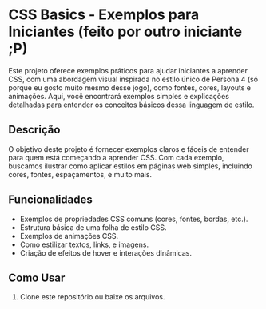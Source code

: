 # CSS Basics - Exemplos para Iniciantes (feito por outro iniciante ;P)

Este projeto oferece exemplos práticos para ajudar iniciantes a aprender CSS, com uma abordagem visual inspirada no estilo único de Persona 4 (só porque eu gosto muito mesmo desse jogo), como fontes, cores, layouts e animações. Aqui, você encontrará exemplos simples e explicações detalhadas para entender os conceitos básicos dessa linguagem de estilo.

## Descrição

O objetivo deste projeto é fornecer exemplos claros e fáceis de entender para quem está começando a aprender CSS. Com cada exemplo, buscamos ilustrar como aplicar estilos em páginas web simples, incluindo cores, fontes, espaçamentos, e muito mais.

## Funcionalidades

- Exemplos de propriedades CSS comuns (cores, fontes, bordas, etc.).
- Estrutura básica de uma folha de estilo CSS.
- Exemplos de animações CSS.
- Como estilizar textos, links, e imagens.
- Criação de efeitos de hover e interações dinâmicas.

## Como Usar

1. Clone este repositório ou baixe os arquivos.
